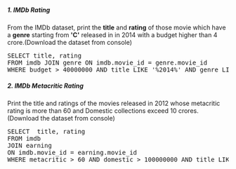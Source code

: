 ##### 1. IMDb Rating
From the IMDb dataset, print the **title** and **rating** of those movie which have a **genre** starting from **'C'** released in in 2014 with a budget higher than 4 crore.(Download the dataset from console)

<pre>
SELECT title, rating
FROM imdb JOIN genre ON imdb.movie_id = genre.movie_id
WHERE budget > 40000000 AND title LIKE '%2014%' AND genre LIKE 'C%';
</pre>
##### 2. IMDb Metacritic Rating
Print the title and ratings of the movies released in 2012 whose metacritic rating is more than 60 and Domestic collections exceed 10 crores.(Download the dataset from console)
<pre>
SELECT  title, rating
FROM imdb
JOIN earning
ON imdb.movie_id = earning.movie_id
WHERE metacritic > 60 AND domestic > 100000000 AND title LIKE '%2012%';
</pre>
